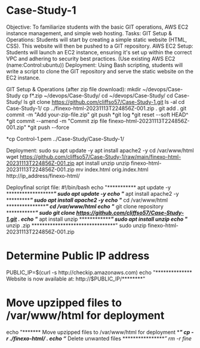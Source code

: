 # Case-Study-1
Objective: To familiarize students with the basic GIT operations, AWS EC2 instance management, and simple web hosting.
Tasks:
GIT Setup & Operations: Students will start by creating a simple static website (HTML, CSS). This website will then be pushed to a GIT repository.
AWS EC2 Setup: Students will launch an EC2 instance, ensuring it's set up within the correct VPC and adhering to security best practices. (Use existing AWS EC2 (name:Control:ubuntu))
Deployment: Using Bash scripting, students will write a script to clone the GIT repository and serve the static website on the EC2 instance.
  
GIT Setup & Operations (after zip file download):
  mkdir ~/devops/Case-Study
  cp f*.zip ~/devops/Case-Study/
  cd ~/devops/Case-Study/
  cd Case-Study/
  ls
  git clone https://github.com/cliffso57/Case-Study-1.git
  ls -al
  cd Case-Study-1/
  cp ../finexo-html-20231113T224856Z-001.zip .
  git add .
  git commit -m "Add your-zip-file.zip"
  git push
  *git log
  *git reset --soft HEAD^
  *git commit --amend -m "Commit zip file finexo-html-20231113T224856Z-001.zip"
  *git push --force
  
  *cp Control-1.pem ../Case-Study/Case-Study-1/

Deployment:
  sudo su
  apt update -y
  apt install apache2 -y
  cd /var/www/html
  wget https://github.com/cliffso57/Case-Study-1/raw/main/finexo-html-20231113T224856Z-001.zip
  apt install unzip
  unzip finexo-html-20231113T224856Z-001.zip
  mv index.html orig.index.html
  http://ip_address/finexo-html/

Deployfinal script file:
#!/bin/bash
echo "*********** apt update -y *****************************"
sudo apt update -y
echo "*********** apt install apache2 -y ********************"
sudo apt install apache2 -y
echo "*********** cd /var/www/html **************************"
cd /var/www/html
 echo "*********** git clone repository **********************"
sudo git clone https://github.com/cliffso57/Case-Study-1.git .
echo "*********** apt install unzip ***********************"
sudo apt install unzip
echo "*********** unzip .zip ********************************"
sudo unzip finexo-html-20231113T224856Z-001.zip
# Determine Public IP address
PUBLIC_IP=$(curl -s http://checkip.amazonaws.com)
echo "************** Website is now available at: http://$PUBLIC_IP/********"
 # Move upzipped files to /var/www/html for deployment
echo "******* Move upzipped files to /var/www/html for deployment *********"
cp -r ./finexo-html/* .
echo “******* Delete unwanted files *****************”
rm -r fine*
